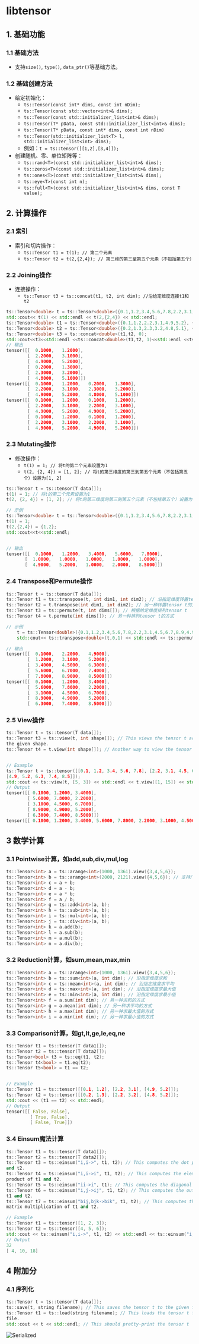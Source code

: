 # libtensor

## 1. 基础功能

### 1.1 基础方法
- 支持`size()`, `type()`, `data_ptr()`等基础方法。

### 1.2 基础创建方法
- 给定初始化：
  - `ts::Tensor(const int* dims, const int nDim);`
  - `ts::Tensor(const std::vector<int>& dims);`
  - `ts::Tensor(const std::initializer_list<int>& dims);`
  - `ts::Tensor(T* pData, const std::initializer_list<int>& dims);`
  - `ts::Tensor(T* pData, const int* dims, const int nDim)`
  - `ts::Tensor(std::initializer_list<T> l, std::initializer_list<int> dims);`
  - 例如：`t = ts::tensor([[1,2],[3,4]]);`
- 创建随机、零、单位矩阵等：
  - `ts::rand<T>(const std::initializer_list<int>& dims);`
  - `ts::zeros<T>(const std::initializer_list<int>& dims);`
  - `ts::ones<T>(const std::initializer_list<int>& dims);`
  - `ts::eye<T>(const int n);`
  - `ts::full<T>(const std::initializer_list<int>& dims, const T value);`
## 2. 计算操作

### 2.1 索引
- 索引和切片操作：
  - `ts::Tensor t1 = t(1); // 第二个元素`
  - `ts::Tensor t2 = t(2,{2,4}); // 第三维的第三至第五个元素（不包括第五个）`


### 2.2 Joining操作
- 连接操作：
    - `ts::Tensor t3 = ts::concat(t1, t2, int dim); //沿给定维度连接t1和t2`
```cpp
ts::Tensor<double> t = ts::Tensor<double>({0.1,1.2,3.4,5.6,7.8,2.2,3.1,4.5,6.7,8.9,4.9,5.2,6.3,7.4,8.5},{3,5});
std::cout<< t(1) << std::endl << t(2,{2,4}) << std::endl;
ts::Tensor<double> t1 = ts::Tensor<double>({0.1,1.2,2.2,3.1,4.9,5.2}, {3,2});
ts::Tensor<double> t2 = ts::Tensor<double>({0.2,1.3,2.3,3.2,4.8,5.1}, {3,2});
ts::Tensor<double> t3 = ts::concat<double>(t1,t2, 0);
std::cout<<t3<<std::endl <<ts::concat<double>(t1,t2, 1)<<std::endl <<ts::tile<double>(t1, {2,2})<<std::endl;
// 输出
tensor([[  0.1000,   1.2000], 
        [  2.2000,   3.1000], 
        [  4.9000,   5.2000], 
        [  0.2000,   1.3000], 
        [  2.3000,   3.2000], 
        [  4.8000,   5.1000]])
tensor([[  0.1000,   1.2000,   0.2000,   1.3000], 
        [  2.2000,   3.1000,   2.3000,   3.2000], 
        [  4.9000,   5.2000,   4.8000,   5.1000]])
tensor([[  0.1000,   1.2000,   0.1000,   1.2000], 
        [  2.2000,   3.1000,   2.2000,   3.1000], 
        [  4.9000,   5.2000,   4.9000,   5.2000], 
        [  0.1000,   1.2000,   0.1000,   1.2000], 
        [  2.2000,   3.1000,   2.2000,   3.1000], 
        [  4.9000,   5.2000,   4.9000,   5.2000]])
 ```

 ### 2.3 Mutating操作
 - 修改操作：
    - `t(1) = 1; // 将t的第二个元素设置为1`
    - `t(2, {2, 4}) = [1, 2]; // 将t的第三维度的第三到第五个元素（不包括第五个）设置为[1, 2]`
 ```cpp
ts::Tensor t = ts::tensor(T data[]);
t(1) = 1; // 将t的第二个元素设置为1
t(2, {2, 4}) = [1, 2]; // 将t的第三维度的第三到第五个元素（不包括第五个）设置为[1, 2]

// 示例
ts::Tensor<double> t = ts::Tensor<double>({0.1,1.2,3.4,5.6,7.8,2.2,3.1,4.5,6.7,8,9,4.9,5.2,6.3,7.4,8.5},{3,5});
t(1) = 1;
t(2,{2,4}) = {1,2};
std::cout<<t<<std::endl;


// 输出
tensor([[  0.1000,   1.2000,   3.4000,   5.6000,   7.8000], 
        [  1.0000,   1.0000,   1.0000,   1.0000,   1.0000], 
        [  4.9000,   5.2000,   1.0000,   2.0000,   8.5000]])
 ```

### 2.4 Transpose和Permute操作

```cpp
ts::Tensor t = ts::tensor(T data[]);
ts::Tensor t1 = ts::transpose(t, int dim1, int dim2); // 沿指定维度转置tensor t
ts::Tensor t2 = t.transpose(int dim1, int dim2); // 另一种转置tensor t的方式
ts::Tensor t3 = ts::permute(t, int dims[]); // 根据给定维度排列tensor t
ts::Tensor t4 = t.permute(int dims[]); // 另一种排列tensor t的方式

// 示例
    t = ts::Tensor<double>({0.1,1.2,3.4,5.6,7.8,2.2,3.1,4.5,6.7,8.9,4.9,5.2,6.3,7.4,8.5},{3,5});
    std::cout<< ts::transpose<double>(t,0,1) << std::endl << ts::permute<double>(t,{1,0}) << std::endl;

// 输出
tensor([[  0.1000,   2.2000,   4.9000], 
        [  1.2000,   3.1000,   5.2000], 
        [  3.4000,   4.5000,   6.3000], 
        [  5.6000,   6.7000,   7.4000], 
        [  7.8000,   8.9000,   8.5000]])
tensor([[  0.1000,   1.2000,   3.4000], 
        [  5.6000,   7.8000,   2.2000], 
        [  3.1000,   4.5000,   6.7000], 
        [  8.9000,   4.9000,   5.2000], 
        [  6.3000,   7.4000,   8.5000]])
```

### 2.5 View操作
```cpp
ts::Tensor t = ts::tensor(T data[]);
ts::Tensor t3 = ts::view(t, int shape[]); // This views the tensor t according to
the given shape.
ts::Tensor t4 = t.view(int shape[]); // Another way to view the tensor t.


// Example
ts::Tensor t = ts::tensor([[0.1, 1.2, 3.4, 5.6, 7.8], [2.2, 3.1, 4.5, 6.7, 8.9],
[4.9, 5.2, 6.3, 7.4, 8.5]]);
std::cout << ts::view(t, [5, 3]) << std::endl << t.view([1, 15]) << std::endl;
// Output
tensor([[ 0.1000, 1.2000, 3.4000],
        [ 5.6000, 7.8000, 2.2000],
        [ 3.1000, 4.5000, 6.7000],
        [ 8.9000, 4.9000, 5.2000],
        [ 6.3000, 7.4000, 8.5000]])
tensor([[ 0.1000, 1.2000, 3.4000, 5.6000, 7.8000, 2.2000, 3.1000, 4.5000, 6.7000,8.9000, 4.9000, 5.2000, 6.3000, 7.4000, 8.5000]])
```

## 3 数学计算
### 3.1 Pointwise计算，如add,sub,div,mul,log
```cpp
ts::Tensor<int> a = ts::arange<int>(1000, 1361).view({3,4,5,6});
ts::Tensor<int> b = ts::arange<int>(2000, 2121).view({4,5,6}); // 支持广播
ts::Tensor<int> c = a + b;
ts::Tensor<int> d = a - b;
ts::Tensor<int> e = a * b;
ts::Tensor<int> f = a / b;
ts::Tensor<int> g = ts::add<int>(a, b);
ts::Tensor<int> h = ts::sub<int>(a, b);
ts::Tensor<int> i = ts::mul<int>(a, b);
ts::Tensor<int> j = ts::div<int>(a, b);
ts::Tensor<int> k = a.add(b);
ts::Tensor<int> l = a.sub(b);
ts::Tensor<int> m = a.mul(b);
ts::Tensor<int> n = a.div(b);
 ```

 ### 3.2 Reduction计算，如sum,mean,max,min
 ```cpp
ts::Tensor<int> a = ts::arange<int>(1000, 1361).view({3,4,5,6});
ts::Tensor<int> b = ts::sum<int>(a, int dim); // 沿指定维度求和
ts::Tensor<int> c = ts::mean<int>(a, int dim); // 沿指定维度求平均
ts::Tensor<int> d = ts::max<int>(a, int dim); // 沿指定维度求最大值
ts::Tensor<int> e = ts::min<int>(a, int dim); // 沿指定维度求最小值
ts::Tensor<int> f = a.sum(int dim); // 另一种求和的方式
ts::Tensor<int> g = a.mean(int dim); // 另一种求平均的方式
ts::Tensor<int> h = a.max(int dim); // 另一种求最大值的方式
ts::Tensor<int> i = a.min(int dim); // 另一种求最小值的方式
```
### 3.3 Comparison计算，如gt,lt,ge,le,eq,ne
```cpp
ts::Tensor t1 = ts::tensor(T data1[]);
ts::Tensor t2 = ts::tensor(T data2[]);
ts::Tensor<bool> t3 = ts::eq(t1, t2);
ts::Tensor t4<bool> = t1.eq(t2);
ts::Tensor t5<bool> = t1 == t2;


// Example
ts::Tensor t1 = ts::tensor([[0.1, 1.2], [2.2, 3.1], [4.9, 5.2]]);
ts::Tensor t2 = ts::tensor([[0.2, 1.3], [2.2, 3.2], [4.8, 5.2]]);
std::cout << (t1 == t2) << std::endl;
// Output
tensor([[ False, False],
         [ True, False],
         [ False, True]])
```

### 3.4 Einsum魔法计算
```cpp
ts::Tensor t1 = ts::tensor(T data1[]);
ts::Tensor t2 = ts::tensor(T data2[]);
ts::Tensor t3 = ts::einsum("i,i->", t1, t2); // This computes the dot product of t1
and t2.
ts::Tensor t4 = ts::einsum("i,i->i", t1, t2); // This computes the element-wise
product of t1 and t2.
ts::Tensor t5 = ts::einsum("ii->i", t1); // This computes the diagonal of t1.
ts::Tensor t6 = ts::einsum("i,j->ij", t1, t2); // This computes the outer product of
t1 and t2.
ts::Tensor t7 = ts::einsum("bij,bjk->bik", t1, t2); // This computes the batch
matrix multiplication of t1 and t2.

// Example
ts::Tensor t1 = ts::tensor([1, 2, 3]);
ts::Tensor t2 = ts::tensor([4, 5, 6]);
std::cout << ts::einsum("i,i->", t1, t2) << std::endl << ts::einsum("i,i->i", t1,t2) << std::endl;
// Output
32
[ 4, 10, 18]

```

## 4 附加分

### 4.1 序列化
```cpp 
ts::Tensor t = ts::tensor(T data[]);
ts::save(t, string filename); // This saves the tensor t to the given file.
ts::Tensor t1 = ts::load(string filename); // This loads the tensor t from the given
file.
std::cout << t << std::endl; // This should pretty-print the tensor t
```
![Serialized](serialized.png)
